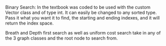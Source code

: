 Binary Search: In the textbook was coded to be used with the custom Vector class and of type int. It can easily be changed to any sorted type.
Pass it what you want it to find, the starting and ending indexes, and it will return the index space. 

Breath and Depth first search as well as uniform cost search take in any of the 3 graph classes and the root node to search from.
